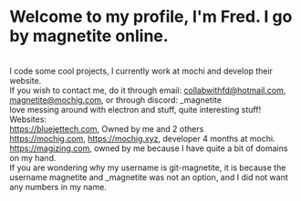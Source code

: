 # Welcome to my profile, I'm Fred. I go by magnetite online.
<br> I code some cool projects, I currently work at mochi and develop their website.
<br> If you wish to contact me, do it through email: collabwithfd@hotmail.com, magnetite@mochig.com, or through discord: _magnetite
<br> love messing around with electron and stuff, quite interesting stuff!
<br>Websites: <br>https://bluejettech.com, Owned by me and 2 others <br>https://mochig.com, https://mochig.xyz, developer 4 months at mochi. <br>https://magizing.com, owned by me because I have quite a bit of domains on my hand.
<br>If you are wondering why my username is git-magnetite, it is because the username magnetite and _magnetite was not an option, and I did not want any numbers in my name.

